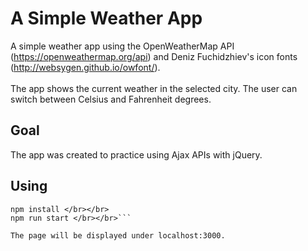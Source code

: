 # A Simple Weather App
A simple weather app using the OpenWeatherMap API (https://openweathermap.org/api) and Deniz Fuchidzhiev's icon fonts (http://websygen.github.io/owfont/).</br></br>
The app shows the current weather in the selected city. The user can switch between Celsius and Fahrenheit degrees.

## Goal
The app was created to practice using Ajax APIs with jQuery.

## Using
```git clone https://github.com/NancyBabich/SimpleWeatherApp </br>>/br>
npm install </br></br>
npm run start </br></br>```

The page will be displayed under localhost:3000.



